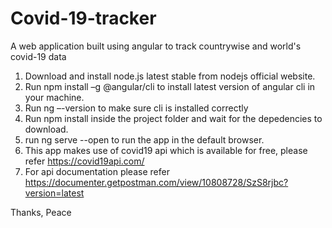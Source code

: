 # Covid-19-tracker
 A web application built using angular to track countrywise and world's covid-19 data

1) Download and install node.js latest stable from nodejs official website.
2) Run npm install –g @angular/cli to install latest version of angular cli in your machine.
3) Run ng –-version to make sure cli is installed correctly 
4) Run npm install inside the project folder and wait for the depedencies to download.
5) run ng serve --open to run the app in the default browser.
6) This app makes use of covid19 api which is available for free, please refer https://covid19api.com/ 
7) For api documentation please refer https://documenter.getpostman.com/view/10808728/SzS8rjbc?version=latest

Thanks, Peace
